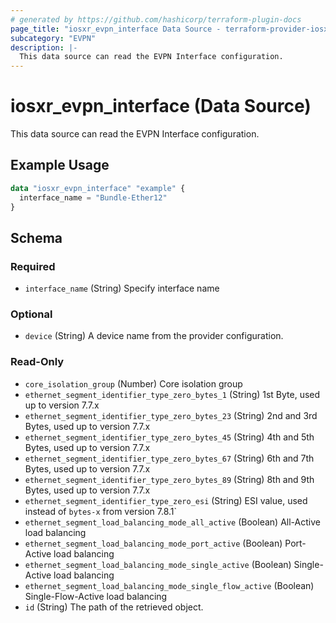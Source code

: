 ```yaml
---
# generated by https://github.com/hashicorp/terraform-plugin-docs
page_title: "iosxr_evpn_interface Data Source - terraform-provider-iosxr"
subcategory: "EVPN"
description: |-
  This data source can read the EVPN Interface configuration.
---
```


# iosxr_evpn_interface (Data Source)

This data source can read the EVPN Interface configuration.

## Example Usage

```terraform
data "iosxr_evpn_interface" "example" {
  interface_name = "Bundle-Ether12"
}
```

<!-- schema generated by tfplugindocs -->
## Schema

### Required

- `interface_name` (String) Specify interface name

### Optional

- `device` (String) A device name from the provider configuration.

### Read-Only

- `core_isolation_group` (Number) Core isolation group
- `ethernet_segment_identifier_type_zero_bytes_1` (String) 1st Byte, used up to version 7.7.x
- `ethernet_segment_identifier_type_zero_bytes_23` (String) 2nd and 3rd Bytes, used up to version 7.7.x
- `ethernet_segment_identifier_type_zero_bytes_45` (String) 4th and 5th Bytes, used up to version 7.7.x
- `ethernet_segment_identifier_type_zero_bytes_67` (String) 6th and 7th Bytes, used up to version 7.7.x
- `ethernet_segment_identifier_type_zero_bytes_89` (String) 8th and 9th Bytes, used up to version 7.7.x
- `ethernet_segment_identifier_type_zero_esi` (String) ESI value, used instead of `bytes-x` from version 7.8.1`
- `ethernet_segment_load_balancing_mode_all_active` (Boolean) All-Active load balancing
- `ethernet_segment_load_balancing_mode_port_active` (Boolean) Port-Active load balancing
- `ethernet_segment_load_balancing_mode_single_active` (Boolean) Single-Active load balancing
- `ethernet_segment_load_balancing_mode_single_flow_active` (Boolean) Single-Flow-Active load balancing
- `id` (String) The path of the retrieved object.


